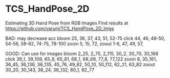 # TCS_HandPose_2D
Estimating 3D Hand Pose from RGB Images
Find results at https://github.com/varunj/TCS_HandPose_2D_Imgs


BAD: may decrease acc
bloom 25, 36, 37, 43, 51, 52-75
click 44, 46, 48-50, 54-56, 58-62, 74-75, 78-100
zooin 5, 15, 72, 
zoout 1-6, 47, 49, 57, 

GOOD: Can use for images
bloom 2_25, 2_75, 2_115, 30_2, 30_70, 30_168
click 39_1, 39_109, 65_9, 65_81, 68_1, 68_69, 77_8, 77_122 
zooin 8, 35_161, 36_45, 36_136, 38_135, 45_76, 49_82, 50_10, 50_112, 62_21, 63_82
zoout 30_20, 30_143, 38_24, 38_132, 80_1, 82_77